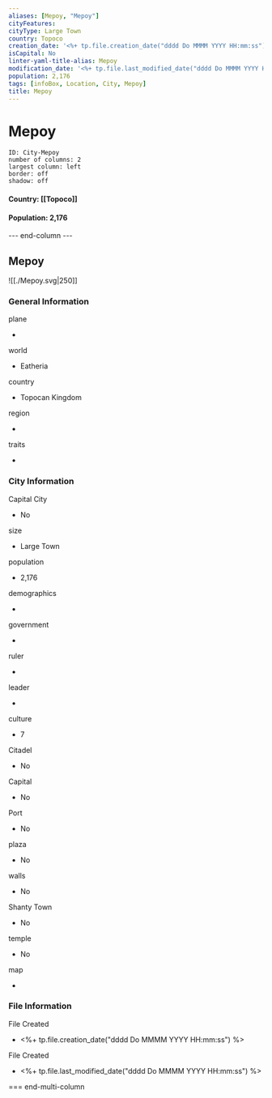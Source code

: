 ```yaml
---
aliases: [Mepoy, "Mepoy"]
cityFeatures: 
cityType: Large Town 
country: Topoco
creation_date: '<%+ tp.file.creation_date("dddd Do MMMM YYYY HH:mm:ss") %>' 
isCapital: No
linter-yaml-title-alias: Mepoy
modification_date: '<%+ tp.file.last_modified_date("dddd Do MMMM YYYY HH:mm:ss") %>'
population: 2,176
tags: [infoBox, Location, City, Mepoy]
title: Mepoy
---
```

# Mepoy


```start-multi-column  
ID: City-Mepoy  
number of columns: 2  
largest column: left
border: off
shadow: off
```

#### Country: [[Topoco]]

#### Population: 2,176


















--- end-column ---
<html>
    <div class="infobox">
        <div class="heading">
            <h2>Mepoy</h2>
        </div>
    </div>
</html>

![[./Mepoy.svg|250]]

<html>
    <div class="infobox">
        <div class="infobox-group">
            <div class="heading">
                <h3>General Information</h3>
            </div>
            <div class="infobox-datarow">
                <p class="data-heading">plane</p>
                <ul class="data-content">
                    <li></li>
                </ul>
            </div>
            <div class="infobox-datarow">
                <p class="data-heading">world</p>
                <ul class="data-content">
                    <li>Eatheria</li>
                </ul>
            </div>
            <div class="infobox-datarow">
                <p class="data-heading">country</p>
                <ul class="data-content">
                    <li>Topocan Kingdom</li>
                </ul>
            </div>
            <div class="infobox-datarow">
                <p class="data-heading">region</p>
                <ul class="data-content">
                    <li></li>
                </ul>
            </div>
            <div class="infobox-datarow">
                <p class="data-heading">traits</p>
                <ul class="data-content">
                    <li></li>
                </ul>
            </div>
            <div class="heading">
                <h3>City Information</h3>
            </div>
            <div class="infobox-datarow">
                <p class="data-heading">Capital City</p>
                <ul class="data-content">
                    <li>No</li>
                </ul>
            </div>
            <div class="infobox-datarow">
                <p class="data-heading">size</p>
                <ul class="data-content">
                    <li>Large Town</li>
                </ul>
            </div>
            <div class="infobox-datarow">
                <p class="data-heading">population</p>
                <ul class="data-content">
                    <li>2,176</li>
                </ul>
            </div>
            <div class="infobox-datarow">
                <p class="data-heading">demographics</p>
                <ul class="data-content">
                    <li></li>
                </ul>
            </div>
            <div class="infobox-datarow">
                <p class="data-heading">government</p>
                <ul class="data-content">
                    <li></li>
                </ul>
            </div>
            <div class="infobox-datarow">
                <p class="data-heading">ruler</p>
                <ul class="data-content">
                    <li></li>
                </ul>
            </div>
            <div class="infobox-datarow">
                <p class="data-heading">leader</p>
                <ul class="data-content">
                    <li></li>
                </ul>
            </div>
            <div class="infobox-datarow">
                <p class="data-heading">culture</p>
                <ul class="data-content">
                    <li>7</li>
                </ul>
            </div>
            <div class="infobox-datarow">
                <p class="data-heading">Citadel</p>
                <ul class="data-content">
                    <li>No</li>
                </ul>
            </div>
            <div class="infobox-datarow">
                <p class="data-heading">Capital</p>
                <ul class="data-content">
                    <li>No</li>
                </ul>
            </div>
            <div class="infobox-datarow">
                <p class="data-heading">Port</p>
                <ul class="data-content">
                    <li>No</li>
                </ul>
            </div>
            <div class="infobox-datarow">
                <p class="data-heading">plaza</p>
                <ul class="data-content">
                    <li>No</li>
                </ul>
            </div>
            <div class="infobox-datarow">
                <p class="data-heading">walls</p>
                <ul class="data-content">
                    <li>No</li>
                </ul>
            </div>
            <div class="infobox-datarow">
                <p class="data-heading">Shanty Town</p>
                <ul class="data-content">
                    <li>No</li>
                </ul>
            </div>
            <div class="infobox-datarow">
                <p class="data-heading">temple</p>
                <ul class="data-content">
                    <li>No</li>
                </ul>
            </div>
            <div class="infobox-datarow">
                <p class="data-heading">map</p>
                <ul class="data-content">
                    <li></li>
                </ul>
            </div>
            <div class="heading">
				<h3>File Information</h3>
			</div>
			<div class="infobox-datarow">
				<p class="data-heading">File Created</p>
				<ul class="data-content">
					<li><%+ tp.file.creation_date("dddd Do MMMM YYYY HH:mm:ss") %></li>
				</ul>
			</div>
			<div class="infobox-datarow">
				<p class="data-heading">File Created</p>
				<ul class="data-content">
					<li><%+ tp.file.last_modified_date("dddd Do MMMM YYYY HH:mm:ss") %></li>
				</ul>
			</div>
        </div>
    </div>
</div>
</html>

=== end-multi-column